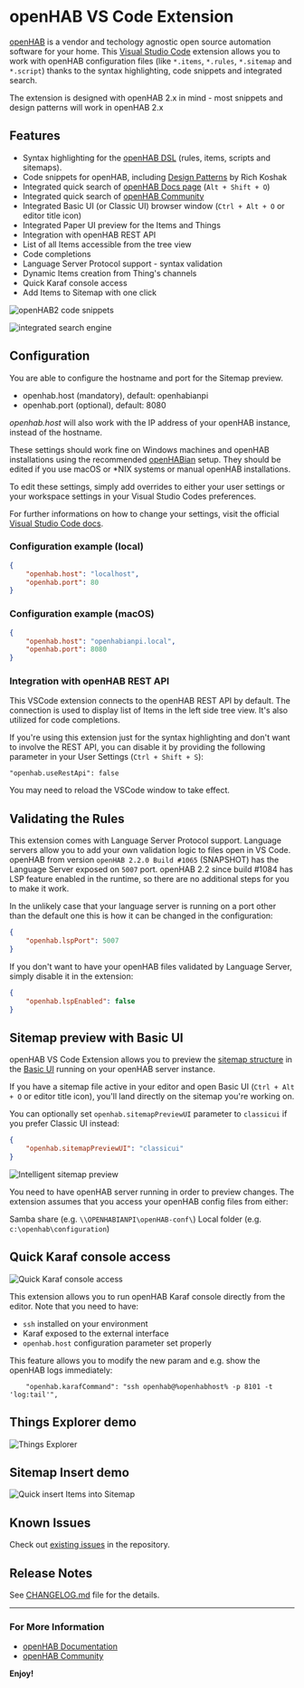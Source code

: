 # openHAB VS Code Extension

[openHAB](http://www.openhab.org) is a vendor and techology agnostic open source automation software for your home. This [Visual Studio Code](https://code.visualstudio.com) extension allows you to work with openHAB configuration files (like `*.items`, `*.rules`, `*.sitemap` and `*.script`) thanks to the syntax highlighting, code snippets and integrated search.

The extension is designed with openHAB 2.x in mind - most snippets and design patterns will work in openHAB 2.x

## Features

* Syntax highlighting for the [openHAB DSL](http://docs.openhab.org/configuration/index.html) (rules, items, scripts and sitemaps).
* Code snippets for openHAB, including [Design Patterns](https://community.openhab.org/tags/designpattern) by Rich Koshak
* Integrated quick search of [openHAB Docs page](http://docs.openhab.org) (`Alt + Shift + O`)
* Integrated quick search of [openHAB Community](https://community.openhab.org)
* Integrated Basic UI (or Classic UI) browser window (`Ctrl + Alt + O` or editor title icon)
* Integrated Paper UI preview for the Items and Things
* Integration with openHAB REST API
* List of all Items accessible from the tree view
* Code completions
* Language Server Protocol support - syntax validation
* Dynamic Items creation from Thing's channels
* Quick Karaf console access
* Add Items to Sitemap with one click

![openHAB2 code snippets](images/openhab-demo.gif)

![integrated search engine](images/openhab-demo2.gif)

## Configuration

You are able to configure the hostname and port for the Sitemap preview.

* openhab.host (mandatory), default: openhabianpi
* openhab.port (optional), default: 8080

*openhab.host* will also work with the IP address of your openHAB instance, instead of the hostname.

These settings should work fine on Windows machines and openHAB installations using the recommended [openHABian](http://docs.openhab.org/installation/openhabian.html) setup.
They should be edited if you use macOS or &ast;NIX systems or manual openHAB installations.

To edit these settings, simply add overrides to either your user settings or your workspace settings in your Visual Studio Codes preferences.

For further informations on how to change your settings, visit the official [Visual Studio Code docs](https://code.visualstudio.com/docs/getstarted/settings).

### Configuration example (local)

```json
{
	"openhab.host": "localhost",
	"openhab.port": 80
}
```

### Configuration example (macOS)

```json
{
	"openhab.host": "openhabianpi.local",
	"openhab.port": 8080
}
```

### Integration with openHAB REST API

This VSCode extension connects to the openHAB REST API by default.
The connection is used to display list of Items in the left side tree view.
It's also utilized for code completions.

If you're using this extension just for the syntax highlighting
and don't want to involve the REST API, you can disable it by providing
the following parameter in your User Settings (`Ctrl + Shift + S`):

```
"openhab.useRestApi": false
```

You may need to reload the VSCode window to take effect.

## Validating the Rules

This extension comes with Language Server Protocol support.
Language servers allow you to add your own validation logic to files open in VS Code.
openHAB from version `openHAB 2.2.0 Build #1065` (SNAPSHOT) has the Language Server exposed on `5007` port.
openHAB 2.2 since build #1084 has LSP feature enabled in the runtime, so there are no additional steps for you to make it work.

In the unlikely case that your language server is running on a port other than the default one this is how it can be changed in the configuration:

```json
{
	"openhab.lspPort": 5007
}
```

If you don't want to have your openHAB files validated by Language Server, simply disable it in the extension:
```json
{
	"openhab.lspEnabled": false
}
```

## Sitemap preview with Basic UI

openHAB VS Code Extension allows you to preview the [sitemap structure](http://docs.openhab.org/configuration/sitemaps.html) in the [Basic UI](http://docs.openhab.org/addons/uis/basic/readme.html) running on your openHAB server instance.

If you have a sitemap file active in your editor and open Basic UI (`Ctrl + Alt + O` or editor title icon), you'll land directly on the sitemap you're working on.

You can optionally set `openhab.sitemapPreviewUI` parameter to `classicui` if you prefer Classic UI instead:
```json
{
	"openhab.sitemapPreviewUI": "classicui"
}
```

![Intelligent sitemap preview](images/openhab-sitemap.gif)

You need to have openHAB server running in order to preview changes. The extension assumes that you access your openHAB config files from either:

Samba share (e.g. `\\OPENHABIANPI\openHAB-conf\`)
Local folder (e.g. `c:\openhab\configuration`)

## Quick Karaf console access

![Quick Karaf console access](images/openhab-karaf.gif)

This extension allows you to run openHAB Karaf console directly from the editor.
Note that you need to have:

* `ssh` installed on your environment
* Karaf exposed to the external interface
* `openhab.host` configuration parameter set properly

This feature allows you to modify the new param and e.g. show the openHAB logs immediately:

```
    "openhab.karafCommand": "ssh openhab@%openhabhost% -p 8101 -t 'log:tail'",
```

## Things Explorer demo

![Things Explorer](images/openhab-things.gif)

## Sitemap Insert demo

![Quick insert Items into Sitemap](images/openhab-sitemap-insert.gif)

## Known Issues

Check out [existing issues](https://github.com/openhab/openhab-vscode/issues) in the repository.

## Release Notes

See [CHANGELOG.md](https://github.com/openhab/openhab-vscode/blob/master/CHANGELOG.md) file for the details.

----

### For More Information

* [openHAB Documentation](http://docs.openhab.org)
* [openHAB Community](https://community.openhab.org)

**Enjoy!**
